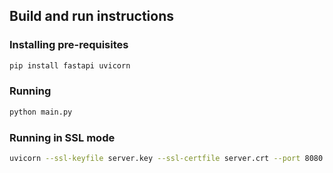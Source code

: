 ## Build and run instructions

### Installing pre-requisites

```bash
pip install fastapi uvicorn
```

### Running

```bash
python main.py
```

### Running in SSL mode

```bash
uvicorn --ssl-keyfile server.key --ssl-certfile server.crt --port 8080 main:app
```